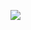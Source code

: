 

![](https://github.com/alperenilgaz/my_site_login_page/https://github.com/alperenilgaz/my_site_login_page/blob/master/gif/Yeni-video2.gif)
